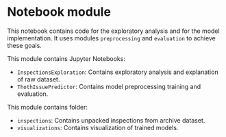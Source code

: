 # Notebook module

This notebook contains code for the exploratory analysis and for the model
implementation. It uses modules `preprocessing` and `evaluation` to achieve
these goals.

This module contains Jupyter Notebooks:
 - `InspectionsExploration`: Contains exploratory analysis and explanation of raw dataset.
 - `ThothIssuePredictor`: Contains model preprocessing training and evaluation.

This module contains folder:
 - `inspections`: Contains unpacked inspections from archive dataset.
 - `visualizations`: Contains visualization of trained models.
